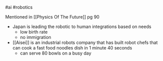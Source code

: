 #ai
#robotics 

Mentioned in [[Physics Of The Future]] pg 90

- Japan is leading the robotic to human integrations based on needs
	- low birth rate
	- no immigration
- [[Aisei]] is an industrial robots company that has built robot chefs that can cook a fast food noodles dish in 1 minute 40 seconds
	- can serve 80 bowls on a busy day